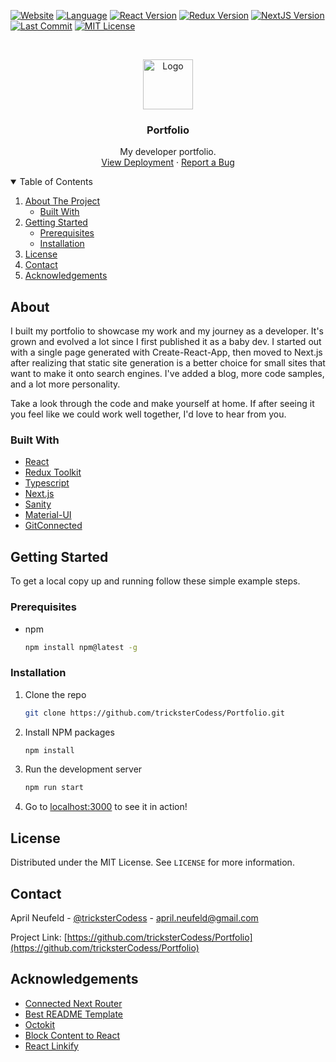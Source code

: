 <!--
*** This README was created using the Best-README-Template: 
*** https://github.com/othneildrew/Best-README-Template/blob/master/README.md
-->



<!-- PROJECT SHIELDS -->
[![Website][website-shield]][website-url]
[![Language][language-shield]][repo-url]
[![React Version][react-version-shield]][package-url]
[![Redux Version][redux-version-shield]][package-url]
[![NextJS Version][next-version-shield]][package-url]
[![Last Commit][last-commit-shield]][last-commit-url]
[![MIT License][license-shield]][license-url]



<!-- PROJECT LOGO -->
<br />
<p align="center">
  <a href="https://github.com/tricksterCodess/Portfolio/blob/main/public/favicon.ico">
    <img src="/public/favicon.ico" alt="Logo" width="80" height="80">
  </a>

  <h3 align="center">Portfolio</h3>

  <p align="center">
    My developer portfolio.
    <br />
    <a href="https://www.trickstercodess.com">View Deployment</a>
    ·
    <a href="https://github.com/tricksterCodess/Portfolio/issues">Report a Bug</a>
  </p>
</p>



<!-- TABLE OF CONTENTS -->
<details open="open">
  <summary>Table of Contents</summary>
  <ol>
    <li>
      <a href="#about-the-project">About The Project</a>
      <ul>
        <li><a href="#built-with">Built With</a></li>
      </ul>
    </li>
    <li>
      <a href="#getting-started">Getting Started</a>
      <ul>
        <li><a href="#prerequisites">Prerequisites</a></li>
        <li><a href="#installation">Installation</a></li>
      </ul>
    </li>
    <li><a href="#license">License</a></li>
    <li><a href="#contact">Contact</a></li>
    <li><a href="#acknowledgements">Acknowledgements</a></li>
  </ol>
</details>



<!-- ABOUT THE PROJECT -->
## About

I built my portfolio to showcase my work and my journey as a developer. It's grown and evolved a lot
since I first published it as a baby dev. I started out with a single page generated with Create-React-App, 
then moved to Next.js after realizing that static site generation is a better choice for small sites that
want to make it onto search engines. I've added a blog, more code samples, and a lot more personality.

Take a look through the code and make yourself at home. If after seeing it you feel like we could work
well together, I'd love to hear from you.



### Built With

* [React](https://reactjs.org)
* [Redux Toolkit](https://redux-toolkit.js.org)
* [Typescript](https://www.typescriptlang.org)
* [Next.js](https://nextjs.org)
* [Sanity](https://www.sanity.io)
* [Material-UI](https://material-ui.com)
* [GitConnected](https://gitconnected.com)



<!-- GETTING STARTED -->
## Getting Started

To get a local copy up and running follow these simple example steps.

### Prerequisites

* npm
  ```sh
  npm install npm@latest -g
  ```

### Installation

1. Clone the repo
   ```sh
   git clone https://github.com/tricksterCodess/Portfolio.git
   ```
2. Install NPM packages
   ```sh
   npm install
   ```
3. Run the development server
   ```sh
   npm run start
   ```
 4. Go to [localhost:3000](http://localhost:3000/) to see it in action!



<!-- LICENSE -->
## License

Distributed under the MIT License. See `LICENSE` for more information.



<!-- CONTACT -->
## Contact

April Neufeld - [@tricksterCodess](https://gitconnected.com/trickstercodess) - april.neufeld@gmail.com

Project Link: [https://github.com/tricksterCodess/Portfolio](https://github.com/tricksterCodess/Portfolio)



<!-- ACKNOWLEDGEMENTS -->
## Acknowledgements
* [Connected Next Router](https://www.npmjs.com/package/connected-next-router)
* [Best README Template](https://github.com/othneildrew/Best-README-Template/blob/master/README.md)
* [Octokit](https://github.com/octokit/request.js#readme)
* [Block Content to React](https://github.com/sanity-io/block-content-to-react#readme)
* [React Linkify](http://tasti.github.io/react-linkify/)



<!-- MARKDOWN LINKS & IMAGES -->
<!-- https://www.markdownguide.org/basic-syntax/#reference-style-links -->
[last-commit-shield]: https://img.shields.io/github/last-commit/tricksterCodess/Portfolio.svg
[last-commit-url]: https://github.com/tricksterCodess/Portfolio/commits/main
[license-shield]: https://img.shields.io/github/license/tricksterCodess/Portfolio.svg
[license-url]: https://github.com/tricksterCodess/Portfolio/blob/main/LICENSE.txt
[language-shield]: https://img.shields.io/github/languages/top/tricksterCodess/Portfolio.svg
[next-version-shield]: https://img.shields.io/github/package-json/dependency-version/tricksterCodess/Portfolio/next.svg
[package-url]: https://github.com/tricksterCodess/Portfolio/blob/main/package.json
[product-screenshot]: images/screenshot.png
[react-version-shield]: https://img.shields.io/github/package-json/dependency-version/tricksterCodess/Portfolio/react.svg
[redux-version-shield]: https://img.shields.io/github/package-json/dependency-version/tricksterCodess/Portfolio/redux.svg
[repo-url]: https://github.com/tricksterCodess/Portfolio
[website-shield]: https://img.shields.io/website?url=https%3A%2F%2Fwww.trickstercodess.com
[website-url]: https://www.trickstercodess.com
